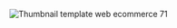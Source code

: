![Thumbnail template web ecommerce 71](https://github.com/user-attachments/assets/49483d16-fc95-4274-b74c-f3f8ebc6560a)
